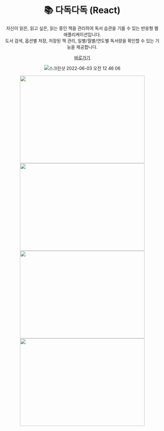 <div align="center">
  <h1> 📚 다독다독 (React) </h1>
자신이 읽은, 읽고 싶은, 읽는 중인 책을 관리하여 독서 습관을 기를 수 있는 반응형 웹 애플리케이션입니다.</br>
도서 검색, 옵션별 저장, 저장된 책 관리, 일별/월별/연도별 독서량을 확인할 수 있는 기능을 제공합니다. </br>

<a href='http://dadokdadok.netlify.app'>바로가기</a>

![스크린샷 2022-06-03 오전 12 46 06](https://user-images.githubusercontent.com/66938939/171669084-3b6d14f9-e133-4503-afbc-057630b879ad.png)


<img src='https://user-images.githubusercontent.com/66938939/171664771-ad2e2748-6e8f-4aa0-8e40-0a7ecd9d6fa2.png' width='400px' height='280px'>
<img src='https://user-images.githubusercontent.com/66938939/171665190-7ddb5f3d-dfb3-49b8-adfb-babd219948d3.png' width='400px' height='280px'>
<img src='https://user-images.githubusercontent.com/66938939/171664979-68df4643-2b5e-4bdd-b08d-e97e17274cfd.png' width='400px' height='280px'>
<img src='https://user-images.githubusercontent.com/66938939/171665058-f18f7bec-6c69-4acb-9dd7-480668f7d4f2.png' width='400px' height='280px'>


</div>
